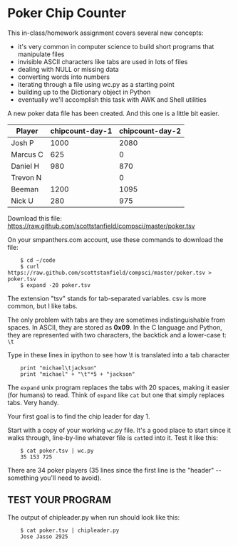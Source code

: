 # Poker Chip Counter

This in-class/homework assignment covers several new concepts:

- it's very common in computer science to build short programs that manipulate files
- invisible ASCII characters like tabs are used in lots of files
- dealing with NULL or missing data
- converting words into numbers
- iterating through a file using wc.py as a starting point
- building up to the Dictionary object in Python
- eventually we'll accomplish this task with AWK and Shell utilities

A new poker data file has been created. And this one is a little bit easier. 

|Player  |chipcount-day-1  |chipcount-day-2  |
|--------|-----------------|-----------------|
|Josh P  |1000             |2080             |
|Marcus C|625              |0                |
|Daniel H|980              |870              |
|Trevon N|                 |0                |
|Beeman  |1200             |1095             |
|Nick U  |280              |975              |

Download this file:
https://raw.github.com/scottstanfield/compsci/master/poker.tsv

On your smpanthers.com account, use these commands to download the file:

        $ cd ~/code
        $ curl https://raw.github.com/scottstanfield/compsci/master/poker.tsv > poker.tsv
        $ expand -20 poker.tsv

The extension "tsv" stands for tab-separated variables. csv is more common, but 
I like tabs.

The only problem with tabs are they are sometimes indistinguishable from spaces. 
In ASCII, they are stored as **0x09**. In the C language and Python, they are 
represented with two characters, the backtick and a lower-case t: `\t`

Type in these lines in ipython to see how \t is translated into a tab character

        print "michael\tjackson"
        print "michael" + "\t"*5 + "jackson"


The `expand` unix program replaces the tabs with 20 spaces, making it easier (for humans) to read.
Think of `expand` like `cat` but one that simply replaces tabs. Very handy.

Your first goal is to find the chip leader for day 1. 

Start with a copy of your working `wc`.py file. It's a good place to start since it walks through, line-by-line whatever file is `cat`ted into it. Test it like this:

        $ cat poker.tsv | wc.py
        35 153 725

There are 34 poker players (35 lines since the first line is the "header" -- something you'll need to avoid).

## TEST YOUR PROGRAM
The output of chipleader.py when run should look like this:

		$ cat poker.tsv | chipleader.py
		Jose Jasso 2925




